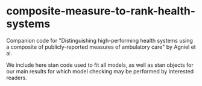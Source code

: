 # composite-measure-to-rank-health-systems
Companion code for "Distinguishing high-performing health systems using a composite of publicly-reported measures of ambulatory care" by Agniel et al.

We include here stan code used to fit all models, as well as stan objects for our main results for which model checking may be performed by interested readers. 

